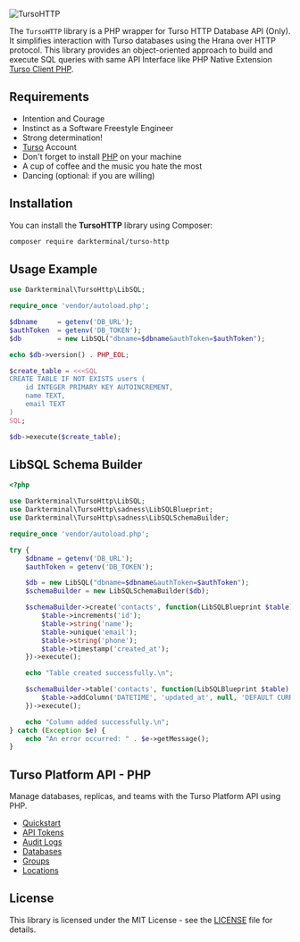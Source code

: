 ![TursoHTTP](https://i.imgur.com/eH0PqQ6.png)

The `TursoHTTP` library is a PHP wrapper for Turso HTTP Database API (Only). It simplifies interaction with Turso databases using the Hrana over HTTP protocol. This library provides an object-oriented approach to build and execute SQL queries with same API Interface like PHP Native Extension [Turso Client PHP](https://github.com/tursodatabase/turso-client-php).

## Requirements
- Intention and Courage
- Instinct as a Software Freestyle Engineer
- Strong determination!
- [Turso](https://turso.tech/) Account
- Don't forget to install [PHP](https://php.net) on your machine
- A cup of coffee and the music you hate the most
- Dancing (optional: if you are willing)

## Installation

You can install the **TursoHTTP** library using Composer:

```bash
composer require darkterminal/turso-http
```

## Usage Example

```php
use Darkterminal\TursoHttp\LibSQL;

require_once 'vendor/autoload.php';

$dbname     = getenv('DB_URL');
$authToken  = getenv('DB_TOKEN');
$db         = new LibSQL("dbname=$dbname&authToken=$authToken");

echo $db->version() . PHP_EOL;

$create_table = <<<SQL
CREATE TABLE IF NOT EXISTS users (
    id INTEGER PRIMARY KEY AUTOINCREMENT, 
    name TEXT, 
    email TEXT
)
SQL;

$db->execute($create_table);
```

## LibSQL Schema Builder

```php
<?php

use Darkterminal\TursoHttp\LibSQL;
use Darkterminal\TursoHttp\sadness\LibSQLBlueprint;
use Darkterminal\TursoHttp\sadness\LibSQLSchemaBuilder;

require_once 'vendor/autoload.php';

try {
    $dbname = getenv('DB_URL');
    $authToken = getenv('DB_TOKEN');

    $db = new LibSQL("dbname=$dbname&authToken=$authToken");
    $schemaBuilder = new LibSQLSchemaBuilder($db);

    $schemaBuilder->create('contacts', function(LibSQLBlueprint $table) {
        $table->increments('id');
        $table->string('name');
        $table->unique('email');
        $table->string('phone');
        $table->timestamp('created_at');
    })->execute();

    echo "Table created successfully.\n";

    $schemaBuilder->table('contacts', function(LibSQLBlueprint $table) {
        $table->addColumn('DATETIME', 'updated_at', null, 'DEFAULT CURRENT_TIMESTAMP');
    })->execute();

    echo "Column added successfully.\n";
} catch (Exception $e) {
    echo "An error occurred: " . $e->getMessage();
}
```

## Turso Platform API - PHP

Manage databases, replicas, and teams with the Turso Platform API using PHP.

- [Quickstart](docs/PlatformAPI/README.md)
- [API Tokens](docs/PlatformAPI/APITokens.md)
- [Audit Logs](docs/PlatformAPI/AuditLogs.md)
- [Databases](docs/PlatformAPI/Databases.md)
- [Groups](docs/PlatformAPI/Groups.md)
- [Locations](docs/PlatformAPI/Locations.md)

## License

This library is licensed under the MIT License - see the [LICENSE](https://github.com/darkterminal/turso-http/blob/main/LICENSE) file for details.
